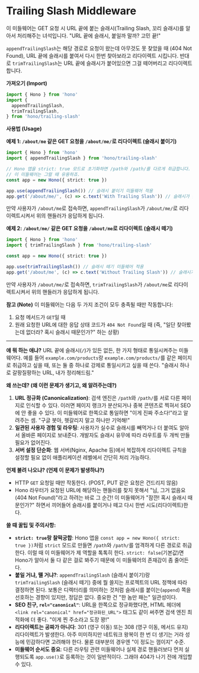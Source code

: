 # Trailing Slash Middleware
이 미들웨어는 GET 요청 시 URL 끝에 붙는 슬래시(Trailing Slash, 꼬리 슬래시)를 알아서 처리해주는 녀석입니다. "URL 끝에 슬래시, 붙일까 말까? 고민 끝!"

`appendTrailingSlash`는 해당 경로로 요청이 왔는데 아무것도 못 찾았을 때 (404 Not Found), URL 끝에 슬래시를 붙여서 다시 한번 찾아보라고 리다이렉트 시킵니다. 반대로 `trimTrailingSlash`는 URL 끝에 슬래시가 붙어있으면 그걸 떼어버리고 리다이렉트합니다.

**가져오기 (Import)**

```typescript
import { Hono } from 'hono'
import {
  appendTrailingSlash,
  trimTrailingSlash,
} from 'hono/trailing-slash'
```

**사용법 (Usage)**

**예제 1: `/about/me` 같은 GET 요청을 `/about/me/`로 리다이렉트 (슬래시 붙이기)**

```typescript
import { Hono } from 'hono'
import { appendTrailingSlash } from 'hono/trailing-slash'

// Hono 앱을 strict: true 모드로 초기화하면 /path와 /path/를 다르게 취급합니다.
// 이 미들웨어는 그럴 때 유용하죠.
const app = new Hono({ strict: true })

app.use(appendTrailingSlash()) // 슬래시 붙이기 미들웨어 적용
app.get('/about/me/', (c) => c.text('With Trailing Slash')) // 슬래시가 붙은 경로로 핸들러 정의
```
만약 사용자가 `/about/me`로 접속하면, `appendTrailingSlash`가 `/about/me/`로 리다이렉트시켜서 위의 핸들러가 응답하게 됩니다.

**예제 2: `/about/me/` 같은 GET 요청을 `/about/me`로 리다이렉트 (슬래시 떼기)**

```typescript
import { Hono } from 'hono'
import { trimTrailingSlash } from 'hono/trailing-slash'

const app = new Hono({ strict: true })

app.use(trimTrailingSlash()) // 슬래시 떼기 미들웨어 적용
app.get('/about/me', (c) => c.text('Without Trailing Slash')) // 슬래시가 없는 경로로 핸들러 정의
```
만약 사용자가 `/about/me/`로 접속하면, `trimTrailingSlash`가 `/about/me`로 리다이렉트시켜서 위의 핸들러가 응답하게 됩니다.

**참고 (Note)**
이 미들웨어는 다음 두 가지 조건이 모두 충족될 때만 작동합니다:
1.  요청 메서드가 `GET`일 때
2.  원래 요청한 URL에 대한 응답 상태 코드가 `404 Not Found`일 때 (즉, "일단 찾아봤는데 없더라? 혹시 슬래시 때문인가?" 하는 상황)

---

**얘 뭐 하는 애냐?**
URL 끝에 슬래시(`/`)가 있든 없든, 한 가지 형태로 통일시켜주는 미들웨어다. 예를 들어 `example.com/products`랑 `example.com/products/`를 같은 페이지로 취급하고 싶을 때, 또는 둘 중 하나로 강제로 통일시키고 싶을 때 쓴다. "슬래시 하나로 갈팡질팡하는 URL, 내가 정리해드림."

**왜 쓰는데? (왜 이런 문제가 생기고, 왜 알려주는데?)**
1.  **URL 정규화 (Canonicalization)**: 검색 엔진은 `/path`와 `/path/`를 서로 다른 페이지로 인식할 수 있다. 이러면 페이지 랭크가 분산되거나 중복 콘텐츠로 찍혀서 SEO에 안 좋을 수 있다. 이 미들웨어로 한쪽으로 통일하면 "이게 진짜 주소다!"라고 알려주는 셈. "구글 봇아, 헷갈리지 말고 하나만 기억해!"
2.  **일관된 사용자 경험 및 라우팅**: 사용자가 실수로 슬래시를 빼먹거나 더 붙여도 알아서 올바른 페이지로 보내준다. 개발자도 슬래시 유무에 따라 라우트를 두 개씩 만들 필요가 없어진다.
3.  **서버 설정 단순화**: 웹 서버(Nginx, Apache 등)에서 복잡하게 리다이렉트 규칙을 설정할 필요 없이 애플리케이션 레벨에서 간단히 처리 가능하다.

**언제 불려 나오냐? (언제 이 문제가 발생하냐?)**
*   HTTP `GET` 요청일 때만 작동한다. (POST, PUT 같은 요청은 건드리지 않음)
*   Hono 라우터가 요청된 URL에 해당하는 핸들러를 찾지 못해서 "님, 그거 없음요 (404 Not Found)"라고 하려는 바로 그 순간! 이 미들웨어가 "잠깐! 혹시 슬래시 때문인가?" 하면서 끼어들어 슬래시를 붙이거나 떼고 다시 한번 시도(리다이렉트)한다.

**쓸 때 꿀팁 및 주의사항:**
*   **`strict: true`랑 찰떡궁합**: Hono 앱을 `const app = new Hono({ strict: true })`처럼 `strict` 모드로 만들면 `/path`와 `/path/`를 엄격하게 다른 경로로 취급한다. 이럴 때 이 미들웨어가 제 역할을 톡톡히 한다. `strict: false`(기본값)면 Hono가 알아서 둘 다 같은 걸로 봐주기 때문에 이 미들웨어의 존재감이 좀 줄어든다.
*   **붙일 거냐, 뗄 거냐?**: `appendTrailingSlash` (슬래시 붙이기)랑 `trimTrailingSlash` (슬래시 떼기) 중에 뭘 쓸지는 프로젝트의 URL 정책에 따라 결정하면 된다. 보통은 디렉터리를 의미하는 것처럼 슬래시를 붙이는(`append`) 쪽을 선호하는 경향이 있지만, 정답은 없다. 중요한 건 "한 놈만 패는" 일관성이다.
*   **SEO 친구, `rel="canonical"`**: URL을 한쪽으로 정규화했다면, HTML 헤더에 `<link rel="canonical" href="정규화된_URL">` 태그도 같이 써주면 검색 엔진 최적화에 더 좋다. "이게 찐 주소라고 도장 꽝!"
*   **리다이렉트는 공짜가 아니다**: 301 (영구 이동) 또는 308 (영구 이동, 메서드 유지) 리다이렉트가 발생한다. 아주 미미하지만 네트워크 왕복이 한 번 더 생기는 거라 성능에 민감하다면 고려해야 한다. 물론 대부분의 경우엔 "이 정도는 껌이지" 수준.
*   **미들웨어 순서도 중요**: 다른 라우팅 관련 미들웨어나 실제 경로 핸들러보다 먼저 실행되도록 `app.use()`로 등록하는 것이 일반적이다. 그래야 404가 나기 전에 개입할 수 있다.